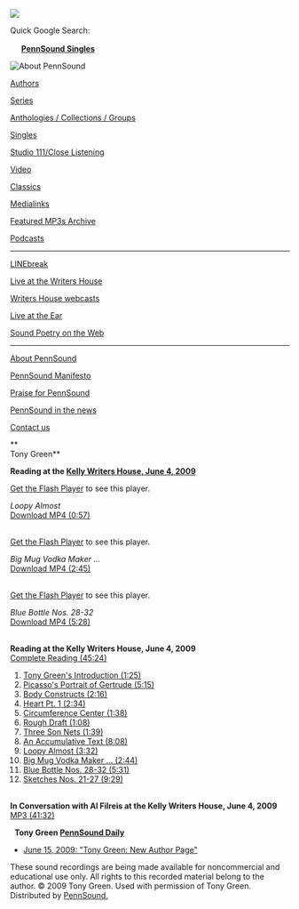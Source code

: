![](PennSound_flat.gif)

Quick Google Search:

*<img src="favicon.png" width="16" height="16" />* [**PennSound Singles**](http://www.writing.upenn.edu/singles/index.php)  

  
  

![About PennSound](inside.gif)

[Authors](http://www.writing.upenn.edu/pennsound/x/authors.php)

[Series](http://www.writing.upenn.edu/pennsound/x/series.php)

[Anthologies / Collections /
Groups](http://www.writing.upenn.edu/pennsound/x/anthologies.html)

[Singles](http://www.writing.upenn.edu/singles/index.php)

[Studio 111/Close
Listening](http://www.writing.upenn.edu/pennsound/x/Studio-111.html)

[Video](http://www.writing.upenn.edu/pennsound/x/video.php)

[Classics](http://www.writing.upenn.edu/pennsound/x/classics.php)

[Medialinks](http://www.writing.upenn.edu/wh/multimedia/medialinks/index.php)

[Featured MP3s
Archive](http://writing.upenn.edu/pennsound/x/featured-resources-archive.php)

[Podcasts](http://writing.upenn.edu/pennsound/podcasts.php)

------------------------------------------------------------------------

[LINEbreak](http://writing.upenn.edu/pennsound/x/LINEbreak.html)

[Live at the Writers House](http://www.writing.upenn.edu/%7Ewh/involved/series/live/)

[Writers House webcasts](http://www.writing.upenn.edu/%7Ewh/webcasts/)

[Live at the Ear](http://www.writing.upenn.edu/pennsound/x/Live-at-the-Ear-1994.html)

[Sound Poetry on the Web](http://www.epc.buffalo.edu/sound/soundpoetry.html)

------------------------------------------------------------------------

[About PennSound](http://www.writing.upenn.edu/pennsound/about.php)

[PennSound Manifesto](http://www.writing.upenn.edu/pennsound/manifesto.php)

<span class="quoted1">[Praise for
PennSound](http://writing.upenn.edu/pennsound/praise.php)</span>

[PennSound in the news](http://writing.upenn.edu/pennsound/news)

[Contact us](mailto:pennsound@writing.upenn.edu)

  
**  
Tony Green**

**Reading at the [Kelly Writers House, June 4, 2009](http://writing.upenn.edu/wh/calendar/0609.php#4)**

[Get the Flash Player](http://www.macromedia.com/go/getflashplayer) to see this player.

*Loopy Almost*  
[Download MP4 (0:57)](http://media.sas.upenn.edu/pennsound/authors/Green/KWH-UPenn_06-04-09_video/Green-Tony_01_Loopy-Almost_KWH-UPenn_06-04-09.mp4)  
 

[Get the Flash Player](http://www.macromedia.com/go/getflashplayer) to see this player.

*Big Mug Vodka Maker ...*  
[Download MP4 (2:45)](http://media.sas.upenn.edu/pennsound/authors/Green/KWH-UPenn_06-04-09_video/Green-Tony_02_Reading-Big-Mug-Vodka-Maker_KWH-UPenn_06-04-09.mp4)  
 

[Get the Flash Player](http://www.macromedia.com/go/getflashplayer) to see this player.

*Blue Bottle Nos. 28-32*  
[Download MP4 (5:28)](http://media.sas.upenn.edu/pennsound/authors/Green/KWH-UPenn_06-04-09_video/Green-Tony_03_Blue-Bottle-Nos-28-32_KWH-UPenn_06-04-09.mp4)  
 

**Reading at the Kelly Writers House, June 4, 2009**  
[Complete Reading (45:24)](http://media.sas.upenn.edu/pennsound/authors/Green/KWH-UPenn_06-04-09/Green-Tony_Full-Reading_KWH-UPenn_06-04-09.mp3)  
  
1. [Tony Green's Introduction (1:25)](http://media.sas.upenn.edu/pennsound/authors/Green/KWH-UPenn_06-04-09/Green-Tony_01_Introduction_KWH-UPenn_06-04-09.mp3)  
2. [Picasso's Portrait of Gertrude (5:15)](http://media.sas.upenn.edu/pennsound/authors/Green/KWH-UPenn_06-04-09/Green-Tony_02_Picassos-Stein-excerpt_KWH-UPenn_06-04-09.mp3)  
3. [Body Constructs (2:16)](http://media.sas.upenn.edu/pennsound/authors/Green/KWH-UPenn_06-04-09/Green-Tony_03_Body-Constructs_KWH-UPenn_06-04-09.mp3)  
4. [Heart Pt. 1 (2:34)](http://media.sas.upenn.edu/pennsound/authors/Green/KWH-UPenn_06-04-09/Green-Tony_04_Heart-Pt-1_KWH-UPenn_06-04-09.mp3)  
5. [Circumference Center (1:38)](http://media.sas.upenn.edu/pennsound/authors/Green/KWH-UPenn_06-04-09/Green-Tony_05_Circumference-Center_KWH-UPenn_06-04-09.mp3)  
6. [Rough Draft (1:08)](http://media.sas.upenn.edu/pennsound/authors/Green/KWH-UPenn_06-04-09/Green-Tony_06_Rough-Draft_KWH-UPenn_06-04-09.mp3)  
7. [Three Son Nets (1:39)](http://media.sas.upenn.edu/pennsound/authors/Green/KWH-UPenn_06-04-09/Green-Tony_07_Three-Son-Nets_KWH-UPenn_06-04-09.mp3)  
8. [An Accumulative Text (8:08)](http://media.sas.upenn.edu/pennsound/authors/Green/KWH-UPenn_06-04-09/Green-Tony_08_accumulative-text_KWH-UPenn_06-04-09.mp3)  
9. [Loopy Almost (3:32)](http://media.sas.upenn.edu/pennsound/authors/Green/KWH-UPenn_06-04-09/Green-Tony_09_Loopy-Almost_KWH-UPenn_06-04-09.mp3)  
10. [Big Mug Vodka Maker ... (2:44)](http://media.sas.upenn.edu/pennsound/authors/Green/KWH-UPenn_06-04-09/Green-Tony_10_Reading-Big-Mug-Vodka-Maker-_KWH-UPenn_06-04-09.mp3)  
11. [Blue Bottle Nos. 28-32 (5:31)](http://media.sas.upenn.edu/pennsound/authors/Green/KWH-UPenn_06-04-09/Green-Tony_11_Blue-Bottle-Nos-28-32_KWH-UPenn_06-04-09.mp3)  
12. [Sketches Nos. 21-27 (9:29)](http://media.sas.upenn.edu/pennsound/authors/Green/KWH-UPenn_06-04-09/Green-Tony_12_Sketches-Nos-21-27_KWH-UPenn_06-04-09.mp3)  
 

**In Conversation with Al Filreis at the Kelly Writers House, June 4, 2009**  
[MP3 (41:32)](http://media.sas.upenn.edu/pennsound/podcasts/PennSound-Podcast_14_Green.mp3)

  
 
**Tony Green [PennSound Daily](http://writing.upenn.edu/pennsound/daily)**  

-   [June 15, 2009: "Tony Green: New Author Page"](http://writing.upenn.edu/pennsound/daily/200906.php#15_13:02)

  
These sound recordings are being made available for noncommercial and educational
use only. All rights to this recorded material belong to the author. © 2009
Tony Green. Used with permission of Tony Green. Distributed by [PennSound.](../index.html)
